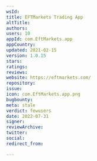 ```yaml
---
wsId: 
title: EFTMarkets Trading App
altTitle: 
authors: 
users: 10
appId: com.EftMarkets.app
appCountry: 
updated: 2021-02-15
version: 1.0.15
stars: 
ratings: 
reviews: 
website: https://eftmarkets.com/
repository: 
issue: 
icon: com.EftMarkets.app.png
bugbounty: 
meta: stale
verdict: fewusers
date: 2022-07-31
signer: 
reviewArchive: 
twitter: 
social: 
redirect_from: 

---
```



